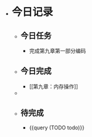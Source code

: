 - # 今日记录
	- ## 今日任务
		- 完成第九章第一部分编码
	- ##  今日完成
		- [[第九章：内存操作]]
	-
	- ## 待完成
		- {{query (TODO todo)}}